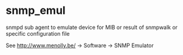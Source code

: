 snmp_emul
=========

snmpd sub agent to emulate device for MIB or result of snmpwalk or specific configuration file

See http://www.menolly.be/  -> Software -> SNMP Emulator
